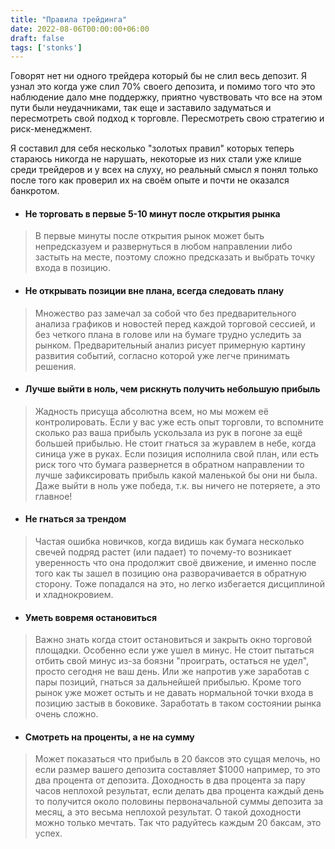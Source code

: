 ```yaml
---
title: "Правила трейдинга"
date: 2022-08-06T00:00:00+06:00
draft: false
tags: ['stonks']
---
```


Говорят нет ни одного трейдера который бы не слил весь депозит. Я узнал это когда уже слил 70% своего депозита, и помимо того что это наблюдение дало мне поддержку, приятно чувствовать что все на этом пути были неудачниками, так еще и заставило задуматься и пересмотреть свой подход к торговле. Пересмотреть свою стратегию и риск-менеджмент.

Я составил для себя несколько "золотых правил" которых теперь стараюсь никогда не нарушать, некоторые из них стали уже клише среди трейдеров и у всех на слуху, но реальный смысл я понял только после того как проверил их на своём опыте и почти не оказался банкротом.

* #### Не торговать в первые 5-10 минут после открытия рынка

> В первые минуты после открытия рынок может быть непредсказуем и развернуться в любом направлении либо застыть на месте, поэтому сложно предсказать и выбрать точку входа в позицию. 

* #### Не открывать позиции вне плана, всегда следовать плану

> Множество раз замечал за собой что без предварительного анализа графиков и новостей перед каждой торговой сессией, и без четкого плана в голове или на бумаге трудно уследить за рынком. Предварительный анализ рисует примерную картину развития событий, согласно которой уже легче принимать решения.

* #### Лучше выйти в ноль, чем рискнуть получить небольшую прибыль

> Жадность присуща абсолютна всем, но мы можем её контролировать. Если у вас уже есть опыт торговли, то вспомните сколько раз ваша прибыль ускользала из рук в погоне за ещё большей прибылью. Не стоит гнаться за журавлем в небе, когда синица уже в руках. Если позиция исполнила свой план, или есть риск того что бумага развернется в обратном направлении то лучше зафиксировать прибыль какой маленькой бы они ни была. Даже выйти в ноль уже победа, т.к. вы ничего не потеряете, а это главное!

* #### Не гнаться за трендом

> Частая ошибка новичков, когда видишь как бумага несколько свечей подряд растет (или падает) то почему-то возникает уверенность что она продолжит своё движение, и именно после того как ты зашел в позицию она разворачивается в обратную сторону. Тоже попадался на это, но легко избегается дисциплиной и хладнокровием.

* #### Уметь вовремя остановиться

> Важно знать когда стоит остановиться и закрыть окно торговой площадки. Особенно если уже ушел в минус. Не стоит пытаться отбить свой минус из-за боязни "проиграть, остаться не удел", просто сегодня не ваш день. Или же напротив уже заработав с пары позиций, гнаться за дальнейшей прибылью. Кроме того рынок уже может остыть и не давать нормальной точки входа в позицию застыв в боковике. Заработать в таком состоянии рынка очень сложно.

* #### Смотреть на проценты, а не на сумму

> Может показаться что прибыль в 20 баксов это сущая мелочь, но если размер вашего депозита составляет $1000 например, то это два процента от депозита. Доходность в два процента за пару часов неплохой результат, если делать два процента каждый день то получится около половины первоначальной суммы депозита за месяц, а это весьма неплохой результат. О такой доходности можно только мечтать. Так что радуйтесь каждым 20 баксам, это успех.

